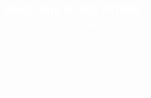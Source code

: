 <!DOCTYPE html>
<html lang="en">
<head>
  <meta charset="UTF-8">
  <meta name="viewport" content="width=device-width, initial-scale=1.0">
  <title>Chamod's Profile</title>
  <style>
    /* Set the background image */
    body {
      margin: 0;
      padding: 0;
      background-image: url('https://yourimageurl.com/battleground.jpg'); /* Use the URL to your background image */
      background-size: cover;
      background-position: center;
      background-attachment: fixed;
      height: 100vh; /* Full-screen height */
      font-family: Arial, sans-serif;
      color: white;
    }

    /* Add a dark overlay to enhance readability */
    .overlay {
      position: absolute;
      top: 0;
      left: 0;
      width: 100%;
      height: 100%;
      background-color: rgba(0, 0, 0, 0.6); /* Semi-transparent black */
    }

    /* Center content */
    .content {
      position: absolute;
      top: 50%;
      left: 50%;
      transform: translate(-50%, -50%);
      text-align: center;
    }

    /* Style for text */
    h1 {
      font-size: 3em;
      margin-bottom: 20px;
    }

    p {
      font-size: 1.2em;
    }

    /* Skills container */
    .skills {
      display: flex;
      justify-content: center;
      margin-top: 30px;
    }

    .skills img {
      margin: 0 15px;
      width: 40px; /* Adjust size as needed */
      height: 40px;
    }

  </style>
</head>
<body>

  <div class="overlay"></div> <!-- Dark overlay to improve text visibility -->

  <div class="content">
    <h1>Welcome to My Profile</h1>
    <p>Hi, I'm Chamod 👋. Cybersecurity Enthusiast & Developer.</p>

    <!-- Warrior image -->
    <img src="https://yourimageurl.com/warrior.png" alt="Warrior" width="200px">

    <div class="skills">
      <!-- Skill icons (you can use your icons or images) -->
      <img src="https://yourimageurl.com/python-icon.png" alt="Python">
      <img src="https://yourimageurl.com/shell-icon.png" alt="Shell">
      <img src="https://yourimageurl.com/java-icon.png" alt="Java">
      <img src="https://yourimageurl.com/burp-icon.png" alt="Burp Suite">
      <img src="https://yourimageurl.com/webscan-icon.png" alt="Web Scanning">
    </div>
  </div>

</body>
</html>

